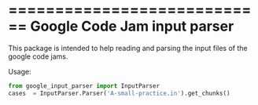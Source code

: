 ============================
Google Code Jam input parser
============================

This package is intended to help reading and parsing the input files of
the google code jams.

Usage:

```python
from google_input_parser import InputParser
cases  = InputParser.Parser('A-small-practice.in').get_chunks()
```
